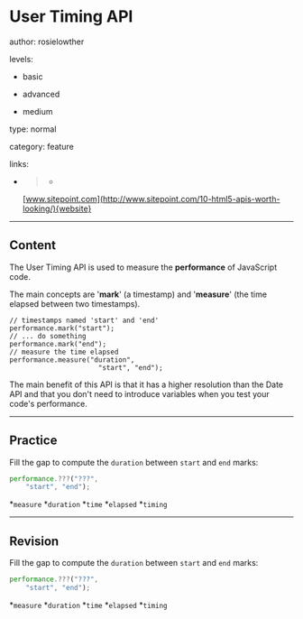 # User Timing API
author: rosielowther

levels:

  - basic

  - advanced

  - medium

type: normal

category: feature

links:

  - >-
    [www.sitepoint.com](http://www.sitepoint.com/10-html5-apis-worth-looking/){website}

---
## Content

The User Timing API is used to measure the **performance** of JavaScript code. 

The main concepts are '**mark**' (a timestamp) and '**measure**' (the time elapsed between two timestamps).

```
// timestamps named 'start' and 'end'
performance.mark("start");
// ... do something
performance.mark("end");
// measure the time elapsed
performance.measure("duration", 
                      "start", "end");
```
The main benefit of this API is that it has a higher resolution than the Date API and that you don't need to introduce variables when you test your code's performance.

---
## Practice

Fill the gap to compute the `duration` between `start` and `end` marks:
```javascript
performance.???("???", 
    "start", "end");

```
*`measure`
*`duration`
*`time`
*`elapsed`
*`timing`

---
## Revision

Fill the gap to compute the `duration` between `start` and `end` marks:
```javascript
performance.???("???", 
    "start", "end");

```
*`measure`
*`duration`
*`time`
*`elapsed`
*`timing`